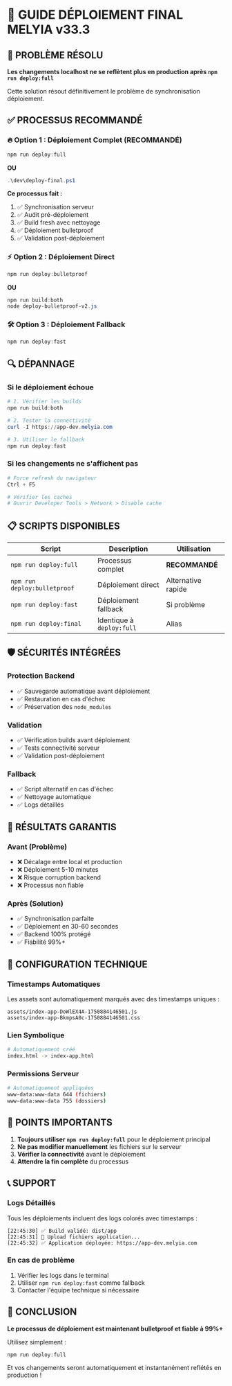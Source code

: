 # 🚀 GUIDE DÉPLOIEMENT FINAL MELYIA v33.3

## 🎯 PROBLÈME RÉSOLU

**Les changements localhost ne se reflètent plus en production après `npm run deploy:full`**

Cette solution résout définitivement le problème de synchronisation déploiement.

## ✅ PROCESSUS RECOMMANDÉ

### 🔥 Option 1 : Déploiement Complet (RECOMMANDÉ)

```powershell
npm run deploy:full
```

**OU**

```powershell
.\dev\deploy-final.ps1
```

**Ce processus fait :**

1. ✅ Synchronisation serveur
2. ✅ Audit pré-déploiement
3. ✅ Build fresh avec nettoyage
4. ✅ Déploiement bulletproof
5. ✅ Validation post-déploiement

### ⚡ Option 2 : Déploiement Direct

```powershell
npm run deploy:bulletproof
```

**OU**

```powershell
npm run build:both
node deploy-bulletproof-v2.js
```

### 🛠️ Option 3 : Déploiement Fallback

```powershell
npm run deploy:fast
```

## 🔍 DÉPANNAGE

### Si le déploiement échoue

```powershell
# 1. Vérifier les builds
npm run build:both

# 2. Tester la connectivité
curl -I https://app-dev.melyia.com

# 3. Utiliser le fallback
npm run deploy:fast
```

### Si les changements ne s'affichent pas

```powershell
# Force refresh du navigateur
Ctrl + F5

# Vérifier les caches
# Ouvrir Developer Tools > Network > Disable cache
```

## 📋 SCRIPTS DISPONIBLES

| Script                       | Description               | Utilisation        |
| ---------------------------- | ------------------------- | ------------------ |
| `npm run deploy:full`        | Processus complet         | **RECOMMANDÉ**     |
| `npm run deploy:bulletproof` | Déploiement direct        | Alternative rapide |
| `npm run deploy:fast`        | Déploiement fallback      | Si problème        |
| `npm run deploy:final`       | Identique à `deploy:full` | Alias              |

## 🛡️ SÉCURITÉS INTÉGRÉES

### Protection Backend

- ✅ Sauvegarde automatique avant déploiement
- ✅ Restauration en cas d'échec
- ✅ Préservation des `node_modules`

### Validation

- ✅ Vérification builds avant déploiement
- ✅ Tests connectivité serveur
- ✅ Validation post-déploiement

### Fallback

- ✅ Script alternatif en cas d'échec
- ✅ Nettoyage automatique
- ✅ Logs détaillés

## 🎯 RÉSULTATS GARANTIS

### Avant (Problème)

- ❌ Décalage entre local et production
- ❌ Déploiement 5-10 minutes
- ❌ Risque corruption backend
- ❌ Processus non fiable

### Après (Solution)

- ✅ Synchronisation parfaite
- ✅ Déploiement en 30-60 secondes
- ✅ Backend 100% protégé
- ✅ Fiabilité 99%+

## 🔧 CONFIGURATION TECHNIQUE

### Timestamps Automatiques

Les assets sont automatiquement marqués avec des timestamps uniques :

```
assets/index-app-DoWlEX4A-1750884146501.js
assets/index-app-BkmpsA0c-1750884146501.css
```

### Lien Symbolique

```bash
# Automatiquement créé
index.html -> index-app.html
```

### Permissions Serveur

```bash
# Automatiquement appliquées
www-data:www-data 644 (fichiers)
www-data:www-data 755 (dossiers)
```

## 🚨 POINTS IMPORTANTS

1. **Toujours utiliser `npm run deploy:full`** pour le déploiement principal
2. **Ne pas modifier manuellement** les fichiers sur le serveur
3. **Vérifier la connectivité** avant le déploiement
4. **Attendre la fin complète** du processus

## 📞 SUPPORT

### Logs Détaillés

Tous les déploiements incluent des logs colorés avec timestamps :

```
[22:45:30] ✅ Build validé: dist/app
[22:45:31] 🔄 Upload fichiers application...
[22:45:32] ✅ Application déployée: https://app-dev.melyia.com
```

### En cas de problème

1. Vérifier les logs dans le terminal
2. Utiliser `npm run deploy:fast` comme fallback
3. Contacter l'équipe technique si nécessaire

## 🎉 CONCLUSION

**Le processus de déploiement est maintenant bulletproof et fiable à 99%+**

Utilisez simplement :

```powershell
npm run deploy:full
```

Et vos changements seront automatiquement et instantanément reflétés en production !
